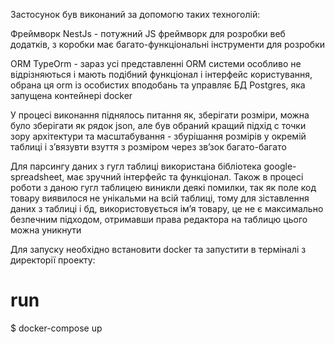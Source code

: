 Застосунок був виконаний за допомогю таких техноголій:

Фреймворк NestJs - потужний JS фреймворк для розробки веб додатків, з коробки має багато-функціональні інструменти для розробки

ORM TypeOrm - зараз усі представленні ORM системи особливо не відрізняються і мають подібний функціонал і інтерфейс користування, обрана ця orm із особистих вподобань та управляє БД Postgres, яка запущена контейнері docker

У процесі виконання піднялось питання як, зберігати розміри, можна було зберігати як рядок json, але був обраний кращий підхід с точки зору архітектури та масштабування - збурішання розмірів у окремій таблиці і зʼвязувти взуття з розміром через звʼзок багато-багато

Для парсингу даних з гугл таблиці використана бібліотека google-spreadsheet, має зручний інтерфейс та функціонал. Також в процесі роботи з даною гугл таблицею виникли деякі помилки, так як поле код товару виявилося не унікальми на всій таблиці, тому для зіставлення даних з таблиці і бд, використовується імʼя товару, це не є максимально безпечним підходом, отримавши права редактора на таблицю цього можна уникнути

Для запуску необхідно встановити docker та запустити в терміналі з директорії проекту:

# run

$ docker-compose up
